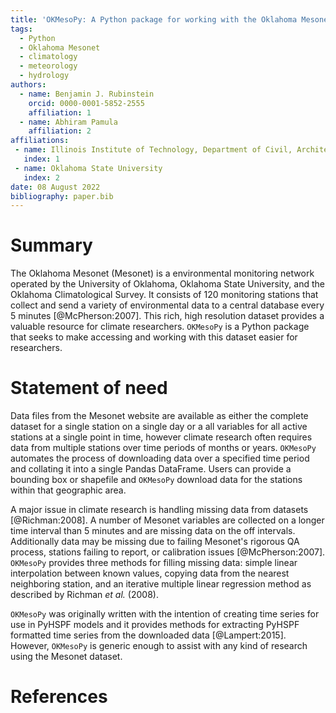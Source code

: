 ```yaml
---
title: 'OKMesoPy: A Python package for working with the Oklahoma Mesonet climate dataset'
tags:
  - Python
  - Oklahoma Mesonet
  - climatology
  - meteorology
  - hydrology
authors:
  - name: Benjamin J. Rubinstein
    orcid: 0000-0001-5852-2555
    affiliation: 1
  - name: Abhiram Pamula
    affiliation: 2
affiliations:
 - name: Illinois Institute of Technology, Department of Civil, Architectural, and Environmental Engineering
   index: 1
 - name: Oklahoma State University
   index: 2
date: 08 August 2022
bibliography: paper.bib
---
```


# Summary
The Oklahoma Mesonet (Mesonet) is a environmental monitoring network operated by the University of Oklahoma, Oklahoma State University, and the Oklahoma Climatological Survey. It consists of 120 monitoring stations that collect and send a variety of environmental data to a central database every 5 minutes [@McPherson:2007]. This rich, high resolution dataset provides a valuable resource for climate researchers. `OKMesoPy` is a Python package that seeks to make accessing and working with this dataset easier for researchers.

# Statement of need
Data files from the Mesonet website are available as either the complete dataset for a single station on a single day or a all variables for all active stations at a single point in time, however climate research often requires data from multiple stations over time periods of months or years. `OKMesoPy` automates the process of downloading data over a specified time period and collating it into a single Pandas DataFrame. Users can provide a bounding box or shapefile and `OKMesoPy` download data for the stations within that geographic area.

A major issue in climate research is handling missing data from datasets [@Richman:2008]. A number of Mesonet variables are collected on a longer time interval than 5 minutes and are missing data on the off intervals. Additionally data may be missing due to failing Mesonet's rigorous QA process, stations failing to report, or calibration issues [@McPherson:2007]. `OKMesoPy` provides three methods for filling missing data: simple linear interpolation between known values, copying data from the nearest neighboring station, and an iterative multiple linear regression method as described by Richman *et al.* (2008).

`OKMesoPy` was originally written with the intention of creating time series for use in PyHSPF models and it provides methods for extracting PyHSPF formatted time series from the downloaded data [@Lampert:2015]. However, `OKMesoPy` is generic enough to assist with any kind of research using the Mesonet dataset.

# References